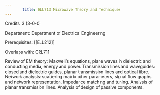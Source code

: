 ```yaml
---
        title: ELL713 Microwave Theory and Techniques
---
```

Credits: 3 (3-0-0)

Department: Department of Electrical Engineering

Prerequisites: [[ELL212]]

Overlaps with: CRL711

Review of EM theory: Maxwell’s equations, plane waves in dielectric and conducting media, energy and power. Transmission lines and waveguides: closed and dielectric guides, planar transmission lines and optical fibre. Network analysis: scattering matrix other parameters, signal flow graphs and network representation. Impedance matching and tuning. Analysis of planar transmission lines. Analysis of design of passive components.